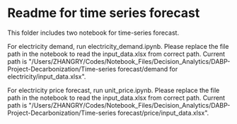 # Readme for time series forecast
This folder includes two notebook for time-series forecast.

For electricity demand, run electricity_demand.ipynb. Please replace the file path in the notebook to read the input_data.xlsx from correct path. Current path is "/Users/ZHANGRY/Codes/Notebook_Files/Decision_Analytics/DABP-Project-Decarbonization/Time-series forecast/demand for electricity/input_data.xlsx".

For electricity price forecast, run unit_price.ipynb. Please replace the file path in the notebook to read the input_data.xlsx from correct path. Current path is "/Users/ZHANGRY/Codes/Notebook_Files/Decision_Analytics/DABP-Project-Decarbonization/Time-series forecast/price/input_data.xlsx".
